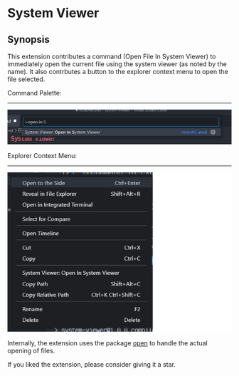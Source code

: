 # System Viewer

## Synopsis
This extension contributes a command \(Open File In System Viewer\) to immediately open the current
file using the system viewer (as noted by the name). It also contrbutes a button to the explorer
context menu to open the file selected.

Command Palette:
__________________________________________________________________________________________________________________
![command in Command Palette](./images/screenshots/command_palette.png)

Explorer Context Menu:
__________________________________________________________________________________________________________________
![Command in Explorer Context Menu](./images/screenshots/explorer_context.png)


Internally, the extension uses the package [open](https://www.npmjs.com/package/open) to handle the actual opening of files.

If you liked the extension, please consider giving it a star.